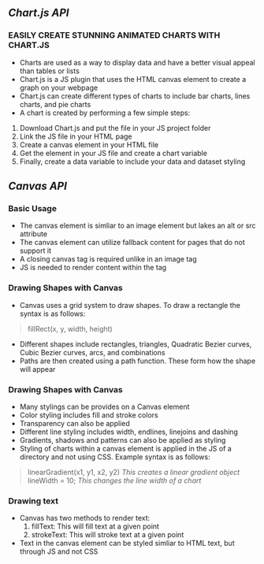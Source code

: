 ## ***Chart.js API***

### EASILY CREATE STUNNING ANIMATED CHARTS WITH CHART.JS
- Charts are used as a way to display data and have a better visual appeal than tables or lists
- Chart.js is a JS plugin that uses the HTML canvas element to create a graph on your webpage
- Chart.js can create different types of charts to include bar charts, lines charts, and pie charts
- A chart is created by performing a few simple steps:
1. Download Chart.js and put the file in your JS project folder
2. Link the JS file in your HTML page
3. Create a canvas element in your HTML file
4. Get the element in your JS file and create a chart variable
5. Finally, create a data variable to include your data and dataset styling

## ***Canvas API***

### Basic Usage
- The canvas element is simliar to an image element but lakes an alt or src attribute
- The canvas element can utilize fallback content for pages that do not support it
- A closing canvas tag is required unlike in an image tag
- JS is needed to render content within the tag

### Drawing Shapes with Canvas
- Canvas uses a grid system to draw shapes. To draw a rectangle the syntax is as follows:
>fillRect(x, y, width, height)

- Different shapes include rectangles, triangles, Quadratic Bezier curves, Cubic Bezier curves, arcs, and combinations
- Paths are then created using a path function. These form how the shape will appear

### Drawing Shapes with Canvas
- Many stylings can be provides on a Canvas element
- Color styling includes fill and stroke colors
- Transparency can also be applied
- Different line styling includes width, endlines, linejoins and dashing
- Gradients, shadows and patterns can also be applied as styling
- Styling of charts within a canvas element is applied in the JS of a directory and not using CSS. Example syntax is as follows:
> linearGradient(x1, y1, x2, y2)
*This creates a linear gradient object*
> lineWidth = 10;
*This changes the line width of a chart*

### Drawing text
- Canvas has two methods to render text:
  1. fillText: This will fill text at a given point
  2. strokeText: This will stroke text at a given point
- Text in the canvas element can be styled simliar to HTML text, but through JS and not CSS
